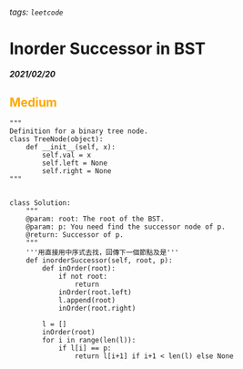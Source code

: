 ###### tags: `leetcode`
<style>
.orange {
  color: #FFA600;
}
.green{
  color: #00FF00;
}
.red{
  color: #FF0000;
}
</style>

# Inorder Successor in BST
***2021/02/20***
## <span class="orange">Medium</span>
```python=
"""
Definition for a binary tree node.
class TreeNode(object):
    def __init__(self, x):
        self.val = x
        self.left = None
        self.right = None
"""


class Solution:
    """
    @param: root: The root of the BST.
    @param: p: You need find the successor node of p.
    @return: Successor of p.
    """
    '''用直接用中序式去找，回傳下一個節點及是'''
    def inorderSuccessor(self, root, p):
        def inOrder(root):
            if not root:
                return
            inOrder(root.left)
            l.append(root)
            inOrder(root.right)
        
        l = []
        inOrder(root)
        for i in range(len(l)):
            if l[i] == p:
                return l[i+1] if i+1 < len(l) else None
```